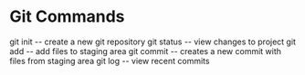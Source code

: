 # Git Commands

git init -- create a new git repository
git status -- view changes to project
git add -- add files to staging area
git commit -- creates a new commit with files from staging area
git log -- view recent commits